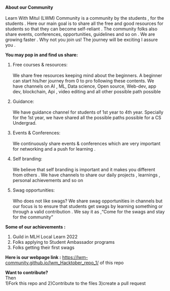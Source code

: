 
<b>About our  Community</b><br><br>
Learn With Mitul (LWM) Community is a community by the students , for the students . Here our main goal is to share all the free and good resources for students so that they can become self-reliant . The community folks also  share events, conferences, opportunities, guidelines and so on . We are growing faster . Why not you join us! The journey will be exciting I  assure you .

<b>You may pop in and find us share:</b><br>

1) Free courses & resources:<br><br>
We share free resources keeping mind about the beginners. A beginner can start his/her journey from 0 to pro following these contents. We have channels on AI , ML, Data science, Open source, Web-dev, app dev, blockchain, Api , video editing and all other possible path possible 

2) Guidance:<br><br>
We have guidance channel for students of 1st year to 4th year. Specially for the  1st year, we have shared all the possible paths possible for a CS Undergrad. 

3) Events & Conferences:<br><br>
We continuously share events & conferences which are very important for networking and  a push for learning . 

4) Self branding:<br><br>
We believe that self branding is important and it makes you different from others . We have channels to share our daily projects , learnings , personal achievements and so on

5) Swag opportunities:<br><br>
Who does not like swags? We share swag opportunities in channels but our focus is to ensure that students get swags by learning something or through a valid contribution . We say it as ,“Come for the swags and stay for the community”




<b>Some of our achievements :</b><br>
1)	Guild in MLH Local Learn 2022
2)	Folks applying to Student Ambassador programs
3)	Folks getting their first swags  

<b> Here is our webpage link :</b> https://lwm-community.github.io/lwm_Hacktober_repo_1/ of this repo 

<b>Want to contribute?</b><br>
Then <br>
1)Fork this repo and 
2)Contribute to the files 
3)create a pull request 
